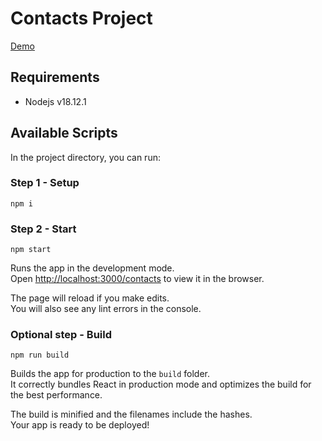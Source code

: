 # Contacts Project

[Demo](https://antulev.com/contacts)

## Requirements
- Nodejs v18.12.1

## Available Scripts

In the project directory, you can run:

### Step 1 - Setup

```
npm i
```

### Step 2 - Start
```
npm start
```

Runs the app in the development mode.\
Open [http://localhost:3000/contacts](http://localhost:3000/contacts) to view it in the browser.

The page will reload if you make edits.\
You will also see any lint errors in the console.

### Optional step - Build
```
npm run build
```

Builds the app for production to the `build` folder.\
It correctly bundles React in production mode and optimizes the build for the best performance.

The build is minified and the filenames include the hashes.\
Your app is ready to be deployed!
